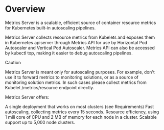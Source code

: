 # Overview
Metrics Server is a scalable, efficient source of container resource metrics for Kubernetes built-in autoscaling pipelines.

Metrics Server collects resource metrics from Kubelets and exposes them in Kubernetes apiserver through Metrics API for use by Horizontal Pod Autoscaler and Vertical Pod Autoscaler. Metrics API can also be accessed by kubectl top, making it easier to debug autoscaling pipelines.

Caution

Metrics Server is meant only for autoscaling purposes. For example, don't use it to forward metrics to monitoring solutions, or as a source of monitoring solution metrics. In such cases please collect metrics from Kubelet /metrics/resource endpoint directly.

Metrics Server offers:

A single deployment that works on most clusters (see Requirements)
Fast autoscaling, collecting metrics every 15 seconds.
Resource efficiency, using 1 mili core of CPU and 2 MB of memory for each node in a cluster.
Scalable support up to 5,000 node clusters.
